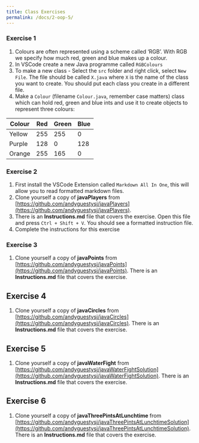 ```yaml
---
title: Class Exercises
permalink: /docs/2-oop-5/
---
```


### Exercise 1
1. Colours are often represented using a scheme called ‘RGB’. With RGB we specify how much red, green
and blue makes up a colour. 
2. In VSCode create a new Java programme called `RGBColours`
3. To make a new class - Select the `src` folder and right click, select `New File`. The file should be called `X.java` where `X` is the name of the class you want to create. You should put each class you create in a different file.
4. Make a `Colour` (filename `Colour.java`, remember case matters) class which can hold red, green and blue ints and use it to create objects to represent three colours:  

|Colour|Red|Green|Blue|
|---|---|---|---|
|Yellow|255|255|0|
|Purple|128|0|128|
|Orange|255|165|0|

### Exercise 2
1. First install the VSCode Extension called `Markdown All In One`, this will allow you to read formatted markdown files.
2. Clone yourself a copy of **javaPlayers** from [https://github.com/andyguestysj/javaPlayers](https://github.com/andyguestysj/javaPlayers). 
3. There is an **Instructions.md** file that covers the exercise.  Open this file and press `Ctrl + Shift + V`. You should see a formatted instruction file. 
4. Complete the instructions for this exercise

### Exercise 3
1. Clone yourself a copy of **javaPoints** from [https://github.com/andyguestysj/javaPoints](https://github.com/andyguestysj/javaPoints). There is an **Instructions.md** file that covers the exercise.  

## Exercise 4
1. Clone yourself a copy of **javaCircles** from [https://github.com/andyguestysj/javaCircles](https://github.com/andyguestysj/javaCircles). There is an **Instructions.md** file that covers the exercise. 

## Exercise 5
1. Clone yourself a copy of **javaWaterFight** from [https://github.com/andyguestysj/javaWaterFightSolution](https://github.com/andyguestysj/javaWaterFightSolution). There is an **Instructions.md** file that covers the exercise. 

## Exercise 6
1. Clone yourself a copy of **javaThreePintsAtLunchtime** from [https://github.com/andyguestysj/javaThreePintsAtLunchtimeSolution](https://github.com/andyguestysj/javaThreePintsAtLunchtimeSolution). There is an **Instructions.md** file that covers the exercise. 

